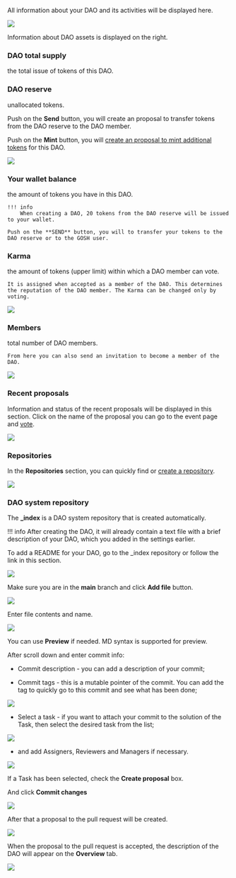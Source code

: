 
<!-- ### __Overview of the DAO__ -->


All information about your DAO and its activities will be displayed here.

![](../../images/gosh_web_Create_ORG_04_DAO-page.jpg)

Information about DAO assets is displayed on the right.

### **DAO total supply**  
the total issue of tokens of this DAO.

### **DAO reserve**  
unallocated tokens.

Push on the **Send** button, you will create an proposal to transfer tokens from the DAO reserve to the DAO member.
<!-- TODO -->

Push on the **Mint** button, you will [create an proposal to mint additional tokens](../gosh-web/working-with-tokens-and-karma.md#additional-minting-of-tokens-for-dao) for this DAO.

![](../../images/gosh_web_OVERVIEW_01_total_suply.jpg)


### **Your wallet balance**  
the amount of tokens you have in this DAO.

    !!! info
        When creating a DAO, 20 tokens from the DAO reserve will be issued to your wallet.

    Push on the **SEND** button, you will to transfer your tokens to the DAO reserve or to the GOSH user.
<!-- TODO -->

### **Karma**  
the amount of tokens (upper limit) within which a DAO member can vote. 

    It is assigned when accepted as a member of the DAO. This determines the reputation of the DAO member. The Karma can be changed only by voting.

![](../../images/gosh_web_OVERVIEW_02_wallet_balance.jpg)


### **Members**  
total number of DAO members.

    From here you can also send an invitation to become a member of the DAO.

<!-- TODO -->

![](../../images/gosh_web_OVERVIEW_03_members.jpg)


### **Recent proposals**

Information and status of the recent proposals will be displayed  in this section. 
Click on the name of the proposal you can go to the event page and [vote](../gosh-web/proposals-and-voting-in-smv.md#voting-procedure).

![](../../images/gosh_web_OVERVIEW_05_recent_proposals.jpg)


### **Repositories**  
In the **Repositories** section, you can quickly find or [create a repository](../gosh-web/repository.md#create-repository).

![](../../images/gosh_web_OVERVIEW_06_repositories.jpg)

### **DAO system repository**

The **_index** is a DAO system repository that is created automatically.

!!! info
    After creating the DAO, it will already contain 
    a text file with a brief description of your DAO,
    which you added in the settings earlier.

To add a README for your DAO, go to the _index repository or follow the link in this section.

<!-- and [create a file](../gosh-web/repository.md#create-file) in the main branch. -->
<!-- TODO
replace to create file -->

![](../../images/gosh_web_OVERVIEW_04_readme_md.jpg)

Make sure you are in the **main** branch and click **Add file** button.

![](../../images/gosh_web_Readme_md_01.jpg)

Enter file contents and name.

![](../../images/gosh_web_Readme_md_02_content.jpg)

You can use **Preview** if needed. MD syntax is supported for preview.

After scroll down and enter commit info:

* Commit description - you can add a description of your commit;

* Commit tags - this is a mutable pointer of the commit. You can add the tag to quickly go to this commit and see what has been done;

<!-- ![](../../images/gosh_web_Readme_md_03_data_commit.jpg) -->
![](../../images/gosh_web_Readme_md_03_2_data_commit.jpg)

* Select a task - if you want to attach your commit to the solution of the Task, then select the desired task from the list;

![](../../images/gosh_web_Task_11_select_tast.jpg)

* and add Assigners, Reviewers and Managers if necessary.

![](../../images/gosh_web_Task_11_2_select_tast_participants.jpg)

If a Task has been selected, check the **Create proposal** box.

And click **Commit changes**

![](../../images/gosh_web_Readme_md_03_data_commit.jpg)

<!-- ![](../../images/gosh_web_Readme_md_04_commit_prosess.jpg) -->

After that a proposal to the pull request will be created.

![](../../images/gosh_web_Task_12_proposal_to_commit_with_task.jpg)

When the proposal to the pull request is accepted, the description of the DAO will appear on the **Overview** tab.

![](../../images/gosh_web_Readme_md_05_owerviw.jpg)
